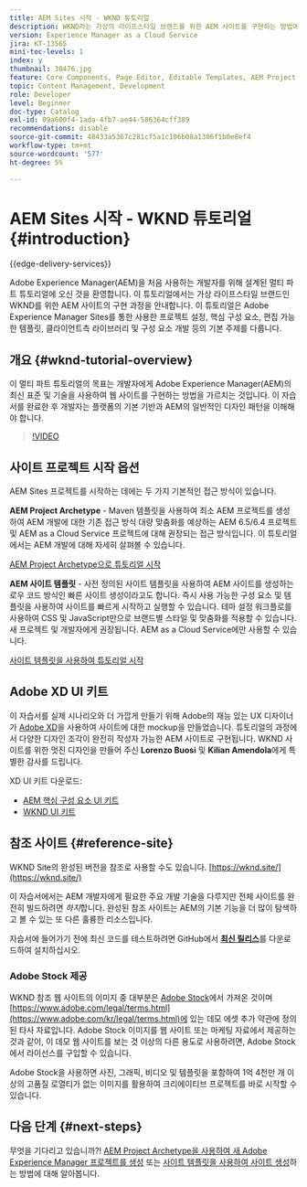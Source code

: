 ```yaml
---
title: AEM Sites 시작 - WKND 튜토리얼
description: WKND라는 가상의 라이프스타일 브랜드를 위한 AEM 사이트를 구현하는 방법에 대해 알아봅니다. 프로젝트 설정, Maven 원형, 핵심 구성 요소, 편집 가능한 템플릿, 클라이언트 라이브러리 및 구성 요소 개발과 같은 기본적인 Experience Manager 주제에 대한 설명을 살펴보십시오.
version: Experience Manager as a Cloud Service
jira: KT-13565
mini-toc-levels: 1
index: y
thumbnail: 30476.jpg
feature: Core Components, Page Editor, Editable Templates, AEM Project Archetype
topic: Content Management, Development
role: Developer
level: Beginner
doc-type: Catalog
exl-id: 09a600f4-1ada-4fb7-ae44-586364cff389
recommendations: disable
source-git-commit: 48433a5367c281cf5a1c106b08a1306f1b0e8ef4
workflow-type: tm+mt
source-wordcount: '577'
ht-degree: 5%

---
```


# AEM Sites 시작 - WKND 튜토리얼 {#introduction}

{{edge-delivery-services}}

Adobe Experience Manager(AEM)을 처음 사용하는 개발자를 위해 설계된 멀티 파트 튜토리얼에 오신 것을 환영합니다. 이 튜토리얼에서는 가상 라이프스타일 브랜드인 WKND를 위한 AEM 사이트의 구현 과정을 안내합니다. 이 튜토리얼은 Adobe Experience Manager Sites를 통한 사용한 프로젝트 설정, 핵심 구성 요소, 편집 가능한 템플릿, 클라이언트측 라이브러리 및 구성 요소 개발 등의 기본 주제를 다룹니다.

## 개요 {#wknd-tutorial-overview}

이 멀티 파트 튜토리얼의 목표는 개발자에게 Adobe Experience Manager(AEM)의 최신 표준 및 기술을 사용하여 웹 사이트를 구현하는 방법을 가르치는 것입니다. 이 자습서를 완료한 후 개발자는 플랫폼의 기본 기반과 AEM의 일반적인 디자인 패턴을 이해해야 합니다.

>[!VIDEO](https://video.tv.adobe.com/v/30476?quality=12&learn=on)

## 사이트 프로젝트 시작 옵션

AEM Sites 프로젝트를 시작하는 데에는 두 가지 기본적인 접근 방식이 있습니다.

**AEM Project Archetype** - Maven 템플릿을 사용하여 최소 AEM 프로젝트를 생성하여 AEM 개발에 대한 기존 접근 방식 대량 맞춤화를 예상하는 AEM 6.5/6.4 프로젝트 및 AEM as a Cloud Service 프로젝트에 대해 권장되는 접근 방식입니다. 이 튜토리얼에서는 AEM 개발에 대해 자세히 살펴볼 수 있습니다.

[AEM Project Archetype으로 튜토리얼 시작](./project-archetype/overview.md)

**AEM 사이트 템플릿** - 사전 정의된 사이트 템플릿을 사용하여 AEM 사이트를 생성하는 로우 코드 방식인 빠른 사이트 생성이라고도 합니다. 즉시 사용 가능한 구성 요소 및 템플릿을 사용하여 사이트를 빠르게 시작하고 실행할 수 있습니다. 테마 설정 워크플로를 사용하여 CSS 및 JavaScript만으로 브랜드별 스타일 및 맞춤화를 적용할 수 있습니다. 새 프로젝트 및 개발자에게 권장됩니다. AEM as a Cloud Service에만 사용할 수 있습니다.

[사이트 템플릿을 사용하여 튜토리얼 시작](./site-template/create-site.md)

## Adobe XD UI 키트

이 자습서를 실제 시나리오와 더 가깝게 만들기 위해 Adobe의 재능 있는 UX 디자이너가 [Adobe XD](https://www.adobe.com/products/xd.html)을 사용하여 사이트에 대한 mockup을 만들었습니다. 튜토리얼의 과정에서 다양한 디자인 조각이 완전히 작성자 가능한 AEM 사이트로 구현됩니다. WKND 사이트를 위한 멋진 디자인을 만들어 주신 **Lorenzo Buosi** 및 **Kilian Amendola**&#x200B;에게 특별한 감사를 드립니다.

XD UI 키트 다운로드:

* [AEM 핵심 구성 요소 UI 키트](assets/overview/AEM-CoreComponents-UI-Kit.xd)
* [WKND UI 키트](https://github.com/adobe/aem-guides-wknd/releases/download/aem-guides-wknd-0.0.2/AEM_UI-kit-WKND.xd)

## 참조 사이트 {#reference-site}

WKND Site의 완성된 버전을 참조로 사용할 수도 있습니다. [https://wknd.site/](https://wknd.site/)

이 자습서에서는 AEM 개발자에게 필요한 주요 개발 기술을 다루지만 전체 사이트를 완전히 빌드하려면 *하지*&#x200B;합니다. 완성된 참조 사이트는 AEM의 기본 기능을 더 많이 탐색하고 볼 수 있는 또 다른 훌륭한 리소스입니다.

자습서에 들어가기 전에 최신 코드를 테스트하려면 GitHub에서 **[최신 릴리스](https://github.com/adobe/aem-guides-wknd/releases/latest)**&#x200B;를 다운로드하여 설치하십시오.

### Adobe Stock 제공

WKND 참조 웹 사이트의 이미지 중 대부분은 [Adobe Stock](https://stock.adobe.com/)에서 가져온 것이며 [https://www.adobe.com/legal/terms.html](https://www.adobe.com/kr/legal/terms.html)에 있는 데모 에셋 추가 약관에 정의된 타사 자료입니다. Adobe Stock 이미지를 웹 사이트 또는 마케팅 자료에서 제공하는 것과 같이, 이 데모 웹 사이트를 보는 것 이상의 다른 용도로 사용하려면, Adobe Stock에서 라이선스를 구입할 수 있습니다.

Adobe Stock을 사용하면 사진, 그래픽, 비디오 및 템플릿을 포함하여 1억 4천만 개 이상의 고품질 로열티가 없는 이미지를 활용하여 크리에이티브 프로젝트를 바로 시작할 수 있습니다.

## 다음 단계 {#next-steps}

무엇을 기다리고 있습니까?! [AEM Project Archetype을 사용하여 새 Adobe Experience Manager 프로젝트를 생성](./project-archetype/overview.md) 또는 [사이트 템플릿을 사용하여 사이트 생성](./site-template/create-site.md)하는 방법에 대해 알아봅니다.
